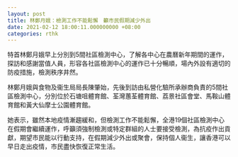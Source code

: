 ```yaml
---
layout: post
title: 林鄭月娥：檢測工作不能鬆懈　籲市民假期減少外出
date: 2021-02-12 18:00:11.000000000 +08:00
categories: rthk
---
```


特首林鄭月娥早上分別到5間社區檢測中心，了解各中心在農曆新年期間的運作，探訪和感謝當值人員，形容各社區檢測中心的運作已十分暢順，場內外設有適切的防疫措施，檢測秩序井然。

林鄭月娥與食物及衞生局局長陳肇始，先後到訪由私營化驗所承辦商負責的5間社區檢測中心，分別位於石塘咀體育館、荃灣蕙荃體育館、荔景社區會堂、馬鞍山體育館和黃大仙摩士公園體育館。

她表示，雖然本地疫情漸趨緩和，但檢測工作不能鬆懈，全港19個社區檢測中心在假期會繼續運作，呼籲須強制檢測或特定群組的人士要接受檢測，為抗疫作出貢獻，期望市民能以行動支持，在假期減少外出或聚會，保持個人衞生，讓香港可以早日走出疫情，市民盡快恢復正常生活。
